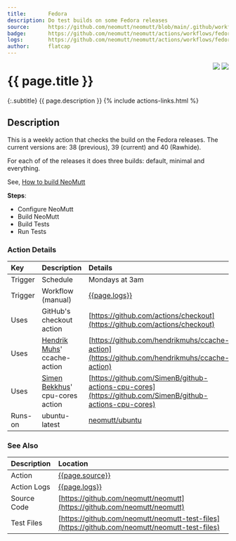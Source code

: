 ```yaml
---
title:       Fedora
description: Do test builds on some Fedora releases
source:      https://github.com/neomutt/neomutt/blob/main/.github/workflows/fedora.yml
badge:       https://github.com/neomutt/neomutt/actions/workflows/fedora.yml/badge.svg
logs:        https://github.com/neomutt/neomutt/actions/workflows/fedora.yml
author:      flatcap
---
```


<div style="float: right;">
<a href="{{page.logs}}"><img src="{{page.badge}}" /></a>
<a href="https://www.docker.com/"><img src="/images/distros/fedora.png" /></a>
</div>

# {{ page.title }}

{:.subtitle}
{{ page.description }}
{% include actions-links.html %}

## Description

This is a weekly action that checks the build on the Fedora releases.
The current versions are: 38 (previous), 39 (current) and 40 (Rawhide).

For each of of the releases it does three builds: default, minimal and everything.

See, [How to build NeoMutt](https://neomutt.org/dev/build)

**Steps**:
- Configure NeoMutt
- Build NeoMutt
- Build Tests
- Run Tests

### Action Details

| Key     | Description                                                            | Details                                                                                                                                  |
| :------ | :--------------------------------------------------------------------- | :--------------------------------------------------------------------------------------------------------------------------------------- |
| Trigger | Schedule                                                               | Mondays at 3am                                                                                                                           |
| Trigger | Workflow (manual)                                                      | [{{page.logs}}]({{page.logs}})                                                                                                           |
| Uses    | GitHub's checkout action                                               | [https://github.com/actions/checkout](https://github.com/actions/checkout)                                                               |
| Uses    | [Hendrik Muhs](https://github.com/hendrikmuhs)' ccache-action          | [https://github.com/hendrikmuhs/ccache-action](https://github.com/hendrikmuhs/ccache-action)                                             |
| Uses    | [Simen Bekkhus](https://github.com/SimenB)' cpu-cores action           | [https://github.com/SimenB/github-actions-cpu-cores](https://github.com/SimenB/github-actions-cpu-cores)                                 |
| Runs-on | ubuntu-latest                                                          | [neomutt/ubuntu](https://ghcr.io/neomutt/ubuntu)                                                                                         |

### See Also

| Description | Location                                                                                       |
| :---------- | :--------------------------------------------------------------------------------------------- |
| Action      | [{{page.source}}]({{page.source}})                                                             |
| Action Logs | [{{page.logs}}]({{page.logs}})                                                                 |
| Source Code | [https://github.com/neomutt/neomutt](https://github.com/neomutt/neomutt)                       |
| Test Files  | [https://github.com/neomutt/neomutt-test-files](https://github.com/neomutt/neomutt-test-files) |

